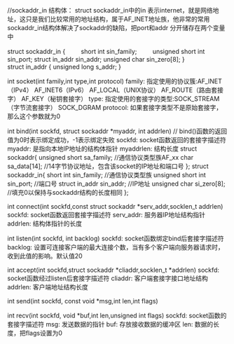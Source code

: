 //sockaddr_in 结构体：
struct sockaddr_in中的in 表示internet，就是网络地址，这只是我们比较常用的地址结构，属于AF_INET地址族，他非常的常用
sockaddr_in结构体解决了sockaddr的缺陷，把port和addr 分开储存在两个变量中

struct sockaddr_in { 
　　 short int sin_family;
　　 unsigned short int sin_port; 
     struct in_addr sin_addr;
     unsigned char sin_zero[8];
}   
struct in_addr { 
    unsigned long s_addr;
}                 




int socket(int family,int type,int protocol)
    family:
        指定使用的协议簇:AF_INET（IPv4） AF_INET6（IPv6） AF_LOCAL（UNIX协议） AF_ROUTE（路由套接字） AF_KEY（秘钥套接字）
    type:
        指定使用的套接字的类型:SOCK_STREAM（字节流套接字） SOCK_DGRAM
    protocol:
        如果套接字类型不是原始套接字，那么这个参数就为0


int bind(int sockfd, struct sockaddr *myaddr, int addrlen)  // bind()函数的返回值为0时表示绑定成功，-1表示绑定失败
    sockfd:
        socket函数返回的套接字描述符
    myaddr:
        是指向本地IP地址的结构体指针
    myaddrlen:
        结构长度
    struct sockaddr{
        unsigned short sa_family; //通信协议类型族AF_xx
        char sa_data[14];  //14字节协议地址，包含该socket的IP地址和端口号
    };
    struct sockaddr_in{
        short int sin_family; //通信协议类型族
        unsigned short int sin_port; //端口号
        struct in_addr sin_addr; //IP地址
        unsigned char si_zero[8];  //填充0以保持与sockaddr结构的长度相同
    };



int connect(int sockfd,const struct sockaddr *serv_addr,socklen_t addrlen)
    sockfd:
        socket函数返回套接字描述符
    serv_addr:
        服务器IP地址结构指针
    addrlen:
        结构体指针的长度


int listen(int sockfd, int backlog)
    sockfd:
        socket函数绑定bind后套接字描述符
    backlog:
        设置可连接客户端的最大连接个数，当有多个客户端向服务器请求时，收到此值的影响。默认值20
        

int accept(int sockfd,struct sockaddr *cliaddr,socklen_t *addrlen)
    sockfd:
        socket函数经过listen后套接字描述符
    cliaddr:
        客户端套接字接口地址结构
    addrlen:
        客户端地址结构长度


int send(int sockfd, const void *msg,int len,int flags)


int recv(int sockfd, void *buf,int len,unsigned int flags)
    sockfd:
        socket函数的套接字描述符
    msg:
        发送数据的指针
    buf:
        存放接收数据的缓冲区
    len:
        数据的长度，把flags设置为0
